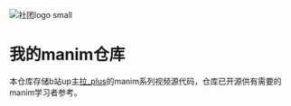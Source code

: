 ![社团logo small](https://user-images.githubusercontent.com/60817795/111877717-7fd04500-89df-11eb-97b1-e946ae36fa87.png)
# 我的manim仓库

本仓库存储b站up主[拉_plus](https://space.bilibili.com/35079336)的manim系列视频源代码，仓库已开源供有需要的manim学习者参考。

